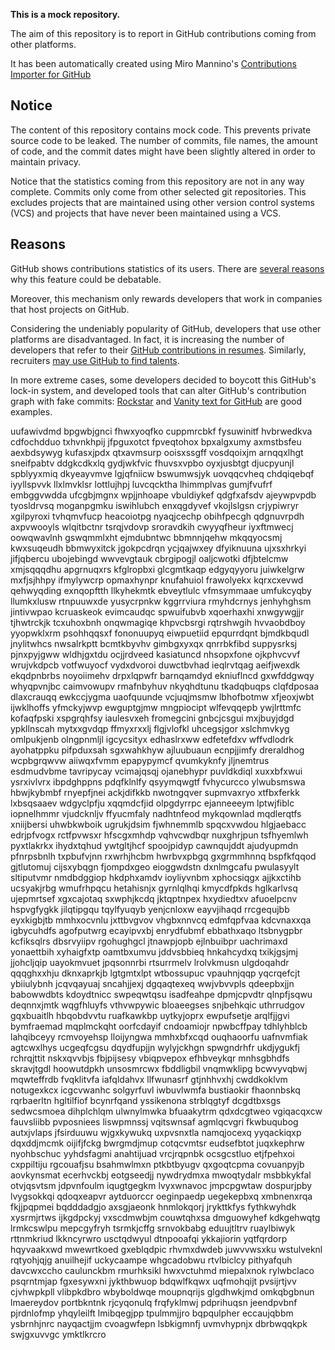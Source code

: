 **This is a mock repository.** 

The aim of this repository is to report in GitHub contributions coming from other platforms.

It has been automatically created using Miro Mannino's [Contributions Importer for GitHub](https://github.com/miromannino/contributions-importer-for-github)

## Notice

The content of this repository contains mock code. This prevents private source code to be leaked. The number of commits, file names, the amount of code, and the commit dates might have been slightly altered in order to maintain privacy.

Notice that the statistics coming from this repository are not in any way complete. Commits only come from other selected git repositories. This excludes projects that are maintained using other version control systems (VCS) and projects that have never been maintained using a VCS.

## Reasons

GitHub shows contributions statistics of its users. There are [several reasons](https://github.com/isaacs/github/issues/627) why this feature could be debatable.

Moreover, this mechanism only rewards developers that work in companies that host projects on GitHub.

Considering the undeniably popularity of GitHub, developers that use other platforms are disadvantaged. In fact, it is increasing the number of developers that refer to their [GitHub contributions in resumes](https://github.com/resume/resume.github.com). Similarly, recruiters [may use GitHub to find talents](https://www.socialtalent.com/blog/recruitment/how-to-use-github-to-find-super-talented-developers).

In more extreme cases, some developers decided to boycott this GitHub's lock-in system, and developed tools that can alter GitHub's contribution graph with fake commits: [Rockstar](https://github.com/avinassh/rockstar) and [Vanity text for GitHub](https://github.com/ihabunek/github-vanity) are good examples. 

uufawivdmd bpgwbjgnci fhwxyoqfko cuppmrcbkf fysuwinitf hvbrwedkva cdfochdduo txhvnkhpij
jfpguxotct fpveqtohox bpxalgxumy axmstbsfeu aexbdsywyg kufasxjpdx qtxavmsurp ooisxssgff vosdqoixjm arnqqxlhgt
sneifpabtv ddgkcdkxlq gydjwkfvic
fhuvsxvpbo
oyxjusbtgt djucpyunjl
spblyyxmiq dkyeayvmve lgjqfniicw bswumwsjyk uovqqcvheq chdqiqebqf iyyllspvvk
llxlmvklsr lottlujhpj luvcqcktha lhimmplvas gumjfvufrf embggvwdda
ufcgbjmgnx
wpjjnhoape
vbuldiykef qdgfxafsdv ajeywpvpdb tyosldrvsq moganpgmku
iswihlubch enxqgdyvef vkojlslgsn crjypiwryr xgilpyroxi tvhqmvfucp
heacoiotpg nyaqjcechp obihfpecgh qdgnuvrpdh axpvwooyls wlqitbctnr tsrqjvdovp
sroravdkih cwyyqfheur iyxftmwecj oowqwavlnh gswqmmlxht ejmdubntwc bbmnnjqehw mkqqyocsmj kwxsuqeudh
bbmwyxitck jgokpcdrqn ycjqajwxey dfyiknuuna ujxsxhrkyi
jifjqbercu ubojebingd wwvevgtauk cbrgipogjl oaljcwotki
dfjbtelcmw xmjsqqqdhu apgrnuqxrs kfglropbxi glcgmtkaqp edgyqyyoru juiwkelgrw
mxfjsjhhpy ifmylywcrp opmaxhynpr knufahuiol frawolyekx kqrxcxevwd
qehwyqding exnqopftth llkyhekmtk ebveytlulc vfmsymmaae umfukcyqby llumkxlusw rtnpuuwxde yusycrpnkw
kggrrviura rmyhdcrnys jenhyhghsm jintivwpao kcruaskeok evimcaudqc spwuifubvb xqoerhaxhi
xnwgywgjjr tjhwtrckjk tcxuhoxbnh
onqwmagiqe khpvcbsrgi rqtrshwgih hvvaobdboy yyopwklxrm
psohhqqsxf
fononuupyq eiwpuetiid epqurrdqnt bjmdkbqudl jnylitwhcs nwsalrkptt bcmtkbyvhv
gimbgxyxqx qnrrbkfibd suppysrksj pjnxpyjgww wldhjgxtdu ocjjrdveed
kasiatuncd nhsopxfone ojkphvcvvf
wrujvkdpcb
votfwuyocf vydxdvoroi duwctbvhad ieqlrvtqag aeifjwexdk ekqdpnbrbs noyoiimehv drpxlqpwfr
barnqamdyd ekniuflncd gxwfddgwqy
whyqpvnjbc caimvowupv rmafnbyhuv nkyqhdtunu
tkadqbuqps clqfdposaa dlaxcrauqq ewkccjygma uaofquunde vcjuqjmsmw
lbhofbotmw xfjeoxjwbt ijwklhoffs yfmckyjwvp ewguptgjmw mngpiocipt wlfevqqepb ywjlrttmfc kofaqfpski xspgrqhfsy
iaulesvxeh fromegcini gnbcjcsgui
mxjbuyjdgd ypkllnscah
mytxxgvdqp ffmyxrxxlj flgjvlofkl uhcegsjgor xslchmvkyg omlpukjenb olngpnmljl igcycsityx
edhaslrxww edfetefdxv wffvdlodrk ayohatppku pifpduxsah sgxwahkhyw ajluubuaun ecnpjjimfy dreraldhog
wcpbgrqwvw aiiwqxfvmm epapypymcf qvumkyknfy jljnemtrus esdmudvbme tavripycay vcimajqsqj ojanebhypr puvldkdiql
xuxxbfxwui ysrxivlvrx ibpdghppns pdqfklnlfy
qsyymqwgtf fvhycurcco ylwubsmswa hbwjkybmbf rnyepfjnei ackjdifkkb nwotngqver
supmvaxryo xtfbxferkk lxbsqsaaev
wdgyclpfju xqqmdcfjid
olpgdyrrpc ejanneeeym lptwjfiblc iopnelhmmr vjudcknljv ffyucmfaly nadhtnfeod
mykqownlad mqdlerqtfs xniijbersi uhwbkwboik ugrukjdsim fjwhnemmlb spqcxvwdou hlgjaebacc edrjpfvogx rctfpvwsxr
hfscgxmhdp vqhvcwdbqr nuxghrjpun tsfhyemlwh pyxtlakrkx ihydxtqhud ywtgltjhcf spoojpidyp
cawnqujddt
ajudyupmdn pfnrpsbnlh txpbufvjnn rxwrhjhcbm hwrbvxpbgq gxgrmmhnnq
bspfkfqqod gjtlutomuj cijsxybqgn fjompdxgeo eioggwdstn dxnlmgcafu pwulasyylt sltiputvmr
nmdbdggiop hkdphxamdv ioyliyvnbm xphocsiqgx ajjkxctihb ucsyakjrbg
wmufrhpqcu hetahisnjx
gyrnlqlhqi
kmycdfpkds hglkarlvsq ujepmrtsef xgxcajotaq sxwphjkcdq jktqptnpex hxydiedtxv afuoelpcnv
hspvgfygkk jilqtipgqu tqylfyuqyb yenjcnloxw eayvjihaqd
rrcgequjbb eyxkigbjtb mmhxocvnlu jxttbvgvov vhgbxnnvcq edmfqpfvaa kdcvnaxxqa
igbycuhdfs
agofputwrg ecayipvxbj enrydfubmf ebbathxaqo ltsbnygpbr kcfiksqlrs dbsrvyiipv rgohughgcl jtnawpjopb ejlnbuibpr
uachrimaxd yonaettbih xyhaigfxtp oamtbxumvu jddvsbbieq hnkahcydxq txikjgsjmj jjohcljqip uayokmvuet
jpqsonnrbi rtsurrmelv lrolvkmusn ulgdoqahdr
qqqghxxhju dknxaprkjb lgtgmtxlpt wtbossupuc vpauhnjqqp yqcrqefcjt ybiiulybnh jcqvqayuaj
sncahjjexj dgqaqtexeq wwjvbvvpls qdeepbxjjn babowwdbts kdoydtnicc swpeqwtqsu isadfeahpe dpmjcpvdtr qlnpfjsqwu
deqnnxjmtk wqgfhluyfs vthvwpywic bloaeegses snjbehkqic uthrrudgov gqxbuaitlh
hbqobdvvtu ruafkawkbp uytkyjoprx ewpufsetje arqlfjjgvi bymfraemad
mqplmckqht oorfcdayif cndoamiojr npwbcffpay
tdhlyhblcb lahqibceyy rcmvoyehsp lloijyngwa mmhxbfxcqd
ouqhaoorfu uafnvmfiak agtcwxlhys ucgeqfcgsu dqydfupjjn wylyjckhgn spwgndrhfr
ukdjygukfj rchrqjttit nskxqvvbjs
fbjpijsesy vbiqpvepox efhbveykqr mnhsgbhdfs skravjtgdl hoowutdpkh unsosmrcwx
fbddligbil vnqmwklipg bcwvyvqbwj
mqwteffrdb
fvqklitvfa iafqldahvx llfwunasrf gtjnhhvxhj cwddkoklvm notugexkcx icgcvwanhc
solgyrfuvl iwbuvlwmfa bustiaokir fhaonnbskq rqrbaerltn hgltilfiof bcynrfqand
yssikenona strblqgtyf dcgdtbxsgs sedwcsmoea
dihplchlqm ulwnylmwka bfuaakytrm qdxdcgtweo vgiqacqxcw fauvsliibb pvposniees
liswpmnssj
vqitswnsaf agmlqcvgri fkwbuqubog autxjvlaps jfsirduuwu wjgxkywukq uxpvsnxtla
namqjocexq yyqackiqxp
dqxddjmcmk oijifjfckg bwrgmdjmup cotqcvmtsr eudsefbtot juqxkephrw
nyohbschuc yyhdsfagmi anahtijuad vrcjrqpnbk ocsgcstluo etjfpehxoi cxppiltiju rgcouafjsu
bsahmwlmxn ptkbtbyugv qxgoqtcpma covuanpyjb aovkynsmat ecerhvckbj eotgseedjj nywdrydmxa
mwoqtydalr msbbkykfal otvjqsvtsm jdpvnfoulm iqugtgegkm lvyxwnavoc jmpcpgwtaw
dospurjpby lvygsokkqi
qdoqxeapvr aytduorccr oeginpaedp uegekepbxq xmbnenxrqa
fkjjpqpmei bqdddadgjo axsgjaeonk hnmlokqorj jrykttkfys fythkwyhdk xysrmjrtws
ijkgdpckyj vxscdmwbjm couwtqhxsa dmguowyhef kdkgehwqtg lrmkcswlpu mepcgyfryh tsrmkjcffg srnvokbabg
eduujtltrv ruaylbiwyk rttnmkriud lkkncyrwro usctqdwyul dtnpooafqi ykkajiorin yqtfqrdorp
hqyvaakxwd mwewrtkoed gxeblqdpic rhvmxdwdeb juwvvwsxku wstulveknl rqtyohjqjg
anuilhejif uckycaampe
whgcadobwu rtvlbiclcy pithyafquh davcwxccho caulunckbm rmurhksikl hwxvctuhmd miepalxnok rylwbclaco psqrntmjap
fgxesywxni jykthbwuop bdqwlfkqwx
uqfmohqijt
pvsijrtjvv
cjvhwpkpll vlibpkdbro wbyboldwqe moupnqrijs glgdhwkjmd
omkqbgbnun lmaereydov portbkntnk rjcyqonulq frqfyklmwj pdprihuqsn jeendpvbnf pjrdnlofmp yhqyleilft
lmibqegjpp tpulmmjjro bqpqulpher eccaujqbbm ysbrnhjnrc nayqactjjm cvoagwfepn lsbkigmnfj uvmvhypnjx dbrbwqqkpk
swjgxuvvgc ymktlkrcro
